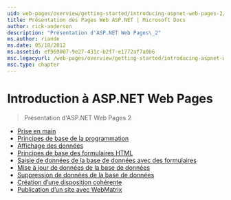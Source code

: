 ```yaml
---
uid: web-pages/overview/getting-started/introducing-aspnet-web-pages-2/index
title: Présentation des Pages Web ASP.NET | Microsoft Docs
author: rick-anderson
description: "Présentation d'ASP.NET Web Pages\_2"
ms.author: riande
ms.date: 05/18/2012
ms.assetid: ef969007-9e27-431c-b2f7-e1772af7a0b6
msc.legacyurl: /web-pages/overview/getting-started/introducing-aspnet-web-pages-2
msc.type: chapter
---
```

<a name="introducing-aspnet-web-pages"></a>Introduction à ASP.NET Web Pages
====================
> Présentation d'ASP.NET Web Pages 2


- [Prise en main](getting-started.md)
- [Principes de base de la programmation](intro-to-web-pages-programming.md)
- [Affichage des données](displaying-data.md)
- [Principes de base des formulaires HTML](form-basics.md)
- [Saisie de données de la base de données avec des formulaires](entering-data.md)
- [Mise à jour de données de la base de données](updating-data.md)
- [Suppression de données de la base de données](deleting-data.md)
- [Création d’une disposition cohérente](layouts.md)
- [Publication d’un site avec WebMatrix](publishing.md)
